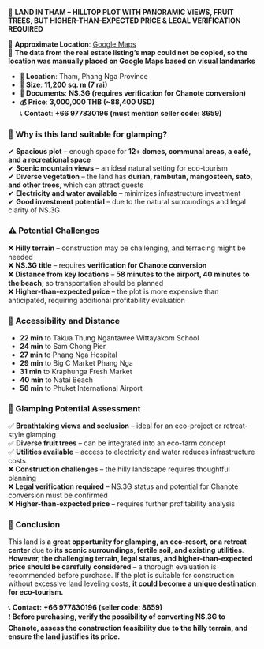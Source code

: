 📍 **LAND IN THAM – HILLTOP PLOT WITH PANORAMIC VIEWS, FRUIT TREES, BUT HIGHER-THAN-EXPECTED PRICE & LEGAL VERIFICATION REQUIRED**  

📍 **Approximate Location**: [Google Maps](https://www.google.com/maps/place/8%C2%B024'57.7%22N+98%C2%B024'19.9%22E/@8.416033,98.4006561,17z/data=!3m1!4b1!4m7!1m2!2m1!1z0LrQsNGA0YLQsCDRgtCw0LjQu9Cw0L3QtCDQv9GA0L7QstC40L3RhtC40Lg!3m3!8m2!3d8.416033!4d98.405527?entry=ttu&g_ep=EgoyMDI1MDIxMi4wIKXMDSoASAFQAw%3D%3D)  
📍 **The data from the real estate listing’s map could not be copied, so the location was manually placed on Google Maps based on visual landmarks**  

- **📍 Location**: Tham, Phang Nga Province  
- **📏 Size**: **11,200 sq. m (7 rai)**  
- **📜 Documents**: **NS.3G (requires verification for Chanote conversion)**  
- **💰 Price**: **3,000,000 THB (~88,400 USD)**  
📞 **Contact**: **+66 977830196 (must mention seller code: 8659)**  

### 📌 **Why is this land suitable for glamping?**  

✔ **Spacious plot** – enough space for **12+ domes, communal areas, a café, and a recreational space**  
✔ **Scenic mountain views** – an ideal natural setting for eco-tourism  
✔ **Diverse vegetation** – the land has **durian, rambutan, mangosteen, sato, and other trees**, which can attract guests  
✔ **Electricity and water available** – minimizes infrastructure investment  
✔ **Good investment potential** – due to the natural surroundings and legal clarity of NS.3G  

### ⚠ **Potential Challenges**  

❌ **Hilly terrain** – construction may be challenging, and terracing might be needed  
❌ **NS.3G title** – requires **verification for Chanote conversion**  
❌ **Distance from key locations** – **58 minutes to the airport, 40 minutes to the beach**, so transportation should be planned  
❌ **Higher-than-expected price** – the plot is more expensive than anticipated, requiring additional profitability evaluation  

### 📍 **Accessibility and Distance**  

- **22 min** to Takua Thung Ngantawee Wittayakom School  
- **24 min** to Sam Chong Pier  
- **27 min** to Phang Nga Hospital  
- **29 min** to Big C Market Phang Nga  
- **31 min** to Kraphunga Fresh Market  
- **40 min** to Natai Beach  
- **58 min** to Phuket International Airport  

### 💬 **Glamping Potential Assessment**  

✅ **Breathtaking views and seclusion** – ideal for an eco-project or retreat-style glamping  
✅ **Diverse fruit trees** – can be integrated into an eco-farm concept  
✅ **Utilities available** – access to electricity and water reduces infrastructure costs  
❌ **Construction challenges** – the hilly landscape requires thoughtful planning  
❌ **Legal verification required** – NS.3G status and potential for Chanote conversion must be confirmed  
❌ **Higher-than-expected price** – requires further profitability analysis  

### 🎯 **Conclusion**  

This land is **a great opportunity for glamping, an eco-resort, or a retreat center** due to **its scenic surroundings, fertile soil, and existing utilities**. **However, the challenging terrain, legal status, and higher-than-expected price should be carefully considered** – a thorough evaluation is recommended before purchase. If the plot is suitable for construction without excessive land leveling costs, **it could become a unique destination for eco-tourism.**  

📞 **Contact:** **+66 977830196 (seller code: 8659)**  
❗ **Before purchasing, verify the possibility of converting NS.3G to Chanote, assess the construction feasibility due to the hilly terrain, and ensure the land justifies its price.**